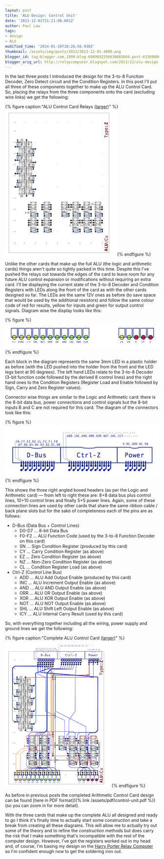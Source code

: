```yaml
---
layout: post
title: 'ALU Design: Control Unit'
date: '2013-12-01T21:21:00.001Z'
author: Paul Law
tags:
- design
- ALU
modified_time: '2014-01-26T10:26:56.930Z'
thumbnail: /assets/img/posts/2013/2013-12-01-4000.png
blogger_id: tag:blogger.com,1999:blog-6989692556630001604.post-6330900671586705937
blogger_orig_url: http://relaycomputer.blogspot.com/2013/12/alu-design-control-unit.html
---
```


In the last three posts I introduced the 
design for the 3-to-8 Function Decoder, Zero Detect circuit and the Condition 
Registers. In this post I'll put all three of these components together to 
make up the ALU Control Card. So, placing the relays from the three components 
onto the card (excluding wire links) we get the following:

{% figure caption:"ALU Control Card Relays ([larger](/assets/img/posts/2013/2013-12-01-1000.png))" %}![ALU Control Card Relays](/assets/img/posts/2013/2013-12-01-0000.png){% endfigure %}

Unlike the 
other cards that make up the full ALU (the logic and arithmetic cards) things 
aren't quite so tightly packed in this time. Despite this I've pushed the 
relays out towards the edges of the card to leave room for any future ALU 
control expansion or modifications without requiring an extra card. I'll be 
displaying the current state of the 3-to-8 Decoder and Condition Registers 
with LEDs along the front of the card as with the other cards designed so far. 
The LEDs are the same 12V ones as before (to save space that would be used by 
the additional resistors) and follow the same colour code of red for results, 
yellow for inputs and green for output control signals. Diagram wise the 
display looks like this:

{% figure %}![Result/Control Display LEDs](/assets/img/posts/2013/2013-12-01-0001.png){% endfigure %}

Each block in the diagram 
represents the same 3mm LED in a plastic holder as before (with the LED pushed 
into the holder from the front and the LED legs bent at 90 degrees). The left 
hand LEDs relate to the 3-to-8 Decoder (3-bit function code followed by the 
derived 8 control lines) and the right hand ones to the Condition Registers 
(Register Load and Enable followed by Sign, Carry and Zero Register 
values).

Connector wise things are similar to the Logic and 
Arithmetic card: there is the 8-bit data bus, power connections and control 
signals but the 8-bit inputs B and C are not required for this card. The 
diagram of the connectors look like this:

{% figure %}![ALU Control Card Connections](/assets/img/posts/2013/2013-12-01-0002.png){% endfigure %}

This shows the three right angled 
boxed headers (as per the Logic and Arithmetic card) — from left to right 
these are: 8+8 data bus plus control lines, 10+10 control lines and finally 
5+5 power lines. Again, some of these connection lines are used by other cards 
that share the same ribbon cable / back plane slots but for the sake of 
completeness each of the pins are as follows:

* D-Bus (Data Bus + Control Lines)
  * D0-D7 ... 8-bit Data Bus
  * F0-F2 ... ALU Function Code (used by the 3-to-8 Function Decoder on this card)
  * SN ... Sign Condition Register (produced by this card)
  * CY ... Carry Condition Register (as above)
  * EZ ... Zero Condition Register (as above)
  * NZ ... Non-Zero Condition Register (as above)
  * CL ... Condition Register Load (as above)
* Ctrl-Z (Control Line Bus)
  * ADD ... ALU Add Output Enable (produced by this card)
  * INC ... ALU Increment Output Enable (as above)
  * AND ... ALU AND Output Enable (as above)
  * ORR ... ALU OR Output Enable (as above)
  * XOR ... ALU XOR Output Enable (as above)
  * NOT ... ALU NOT Output Enable (as above)
  * SHL ... ALU Shift Left Output Enable (as above)
  * ICY ... ALU Internal Carry Result (used by this card)

So, with everything together including all the 
wiring, power supply and ground lines we get the following:

{% figure caption:"Complete ALU Control Card ([larger](/assets/img/posts/2013/2013-12-01-1001.png))" %}![Complete ALU Control Card](/assets/img/posts/2013/2013-12-01-0003.png){% endfigure %}

As before in 
previous posts the completed Arithmetic Control Card design can be found [here in PDF format]({% link /assets/pdf/control-unit.pdf %}) (so you can zoom in for more 
detail).

With the three cards that make up the complete ALU all 
designed and ready to go I think it's finally time to actually start some 
construction and take a break from creating all these diagrams. This will 
allow me to actually try out some of the theory and to refine the construction 
methods but does carry the risk that I make something that's incompatible with 
the rest of the computer design. However, I've got the registers worked out in 
my head and, of course, I'm basing my design on the [Harry Porter Relay Computer](http://web.cecs.pdx.edu/~harry/Relay/index.html) so I'm confident enough now to get the soldering 
iron out. 